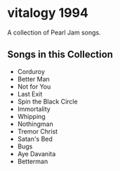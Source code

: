 # vitalogy 1994

A collection of Pearl Jam songs.

## Songs in this Collection

- Corduroy
- Better Man
- Not for You
- Last Exit
- Spin the Black Circle
- Immortality
- Whipping
- Nothingman
- Tremor Christ
- Satan's Bed
- Bugs
- Aye Davanita
- Betterman
